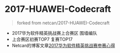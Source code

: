 # 2017-HUAWEI-Codecraft
> forked from netcan/2017-HUAWEI-Codecraft

- 2017华为软件精英挑战赛上合赛区 围墙编队
- 上合赛区初赛TOP7 复赛TOP17
- Netcan的博客文章[2017华为软件精英挑战赛参赛心得](http://www.netcan666.com/2017/03/23/2017%E5%8D%8E%E4%B8%BA%E8%BD%AF%E4%BB%B6%E7%B2%BE%E8%8B%B1%E6%8C%91%E6%88%98%E8%B5%9B%E5%8F%82%E8%B5%9B%E5%BF%83%E5%BE%97/)
